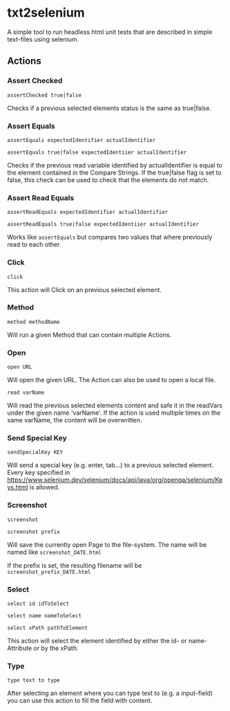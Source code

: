 # txt2selenium

A simple tool to run headless html unit tests that are described in simple text-files using selenium.

## Actions

### Assert Checked

```assertChecked true|false```

Checks if a previous selected elements status is the same as true|false.

### Assert Equals

```assertEquals expectedIdentifier actualIdentifier```

```assertEquals true|false expectedIdentiier actualIdentifier```

Checks if the previous read variable identified by actualIdentifier is equal to the element contained in the Compare Strings.
If the true|false flag is set to false, this check can be used to check that the elements do not match.

### Assert Read Equals

```assertReadEquals expectedIdentifier actualIdentifier```

```assertReadEquals true|false expectedIdentiier actualIdentifier```

Works like ```assertEquals``` but compares two values that where previously read to each other.

### Click

```click```

This action will Click on an previous selected element.

### Method

```method methodName```

Will run a given Method that can contain multiple Actions.

### Open

```open URL```

Will open the given URL. The Action can also be used to open a local file.

```read varName```

Will read the previous selected elements content and safe it in the readVars under the given name 'varName'.
If the action is used multiple times on the same varName, the content will be overwritten.

### Send Special Key
```sendSpecialKey KEY```

Will send a special key (e.g. enter, tab...) to a previous selected element. Every key specified in 
https://www.selenium.dev/selenium/docs/api/java/org/openqa/selenium/Keys.html is allowed.

### Screenshot

```screenshot```

```screenshot prefix```

Will save the currently open Page to the file-system. The name will be named like
```screenshot_DATE.html```

If the prefix is set, the resulting filename will be
```screenshot_prefix_DATE.html```

### Select

```select id idToSelect```

```select name nameToSelect```

```select xPath pathToElement```

This action will select the element identified by either the id- or name-Attribute or by the xPath.

### Type

```type text to type```

After selecting an element where you can type text to (e.g. a input-field) you can use this action to fill the field with content.